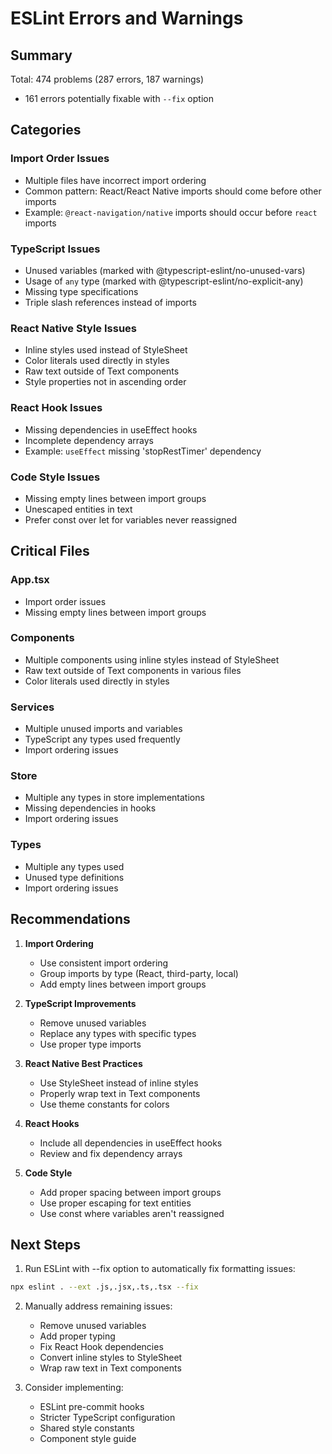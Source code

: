 # ESLint Errors and Warnings

## Summary
Total: 474 problems (287 errors, 187 warnings)
- 161 errors potentially fixable with `--fix` option

## Categories

### Import Order Issues
- Multiple files have incorrect import ordering
- Common pattern: React/React Native imports should come before other imports
- Example: `@react-navigation/native` imports should occur before `react` imports

### TypeScript Issues
- Unused variables (marked with @typescript-eslint/no-unused-vars)
- Usage of `any` type (marked with @typescript-eslint/no-explicit-any)
- Missing type specifications
- Triple slash references instead of imports

### React Native Style Issues
- Inline styles used instead of StyleSheet
- Color literals used directly in styles
- Raw text outside of Text components
- Style properties not in ascending order

### React Hook Issues
- Missing dependencies in useEffect hooks
- Incomplete dependency arrays
- Example: `useEffect` missing 'stopRestTimer' dependency

### Code Style Issues
- Missing empty lines between import groups
- Unescaped entities in text
- Prefer const over let for variables never reassigned

## Critical Files

### App.tsx
- Import order issues
- Missing empty lines between import groups

### Components
- Multiple components using inline styles instead of StyleSheet
- Raw text outside of Text components in various files
- Color literals used directly in styles

### Services
- Multiple unused imports and variables
- TypeScript any types used frequently
- Import ordering issues

### Store
- Multiple any types in store implementations
- Missing dependencies in hooks
- Import ordering issues

### Types
- Multiple any types used
- Unused type definitions
- Import ordering issues

## Recommendations

1. **Import Ordering**
   - Use consistent import ordering
   - Group imports by type (React, third-party, local)
   - Add empty lines between import groups

2. **TypeScript Improvements**
   - Remove unused variables
   - Replace any types with specific types
   - Use proper type imports

3. **React Native Best Practices**
   - Use StyleSheet instead of inline styles
   - Properly wrap text in Text components
   - Use theme constants for colors

4. **React Hooks**
   - Include all dependencies in useEffect hooks
   - Review and fix dependency arrays

5. **Code Style**
   - Add proper spacing between import groups
   - Use proper escaping for text entities
   - Use const where variables aren't reassigned

## Next Steps

1. Run ESLint with --fix option to automatically fix formatting issues:
```bash
npx eslint . --ext .js,.jsx,.ts,.tsx --fix
```

2. Manually address remaining issues:
   - Remove unused variables
   - Add proper typing
   - Fix React Hook dependencies
   - Convert inline styles to StyleSheet
   - Wrap raw text in Text components

3. Consider implementing:
   - ESLint pre-commit hooks
   - Stricter TypeScript configuration
   - Shared style constants
   - Component style guide
